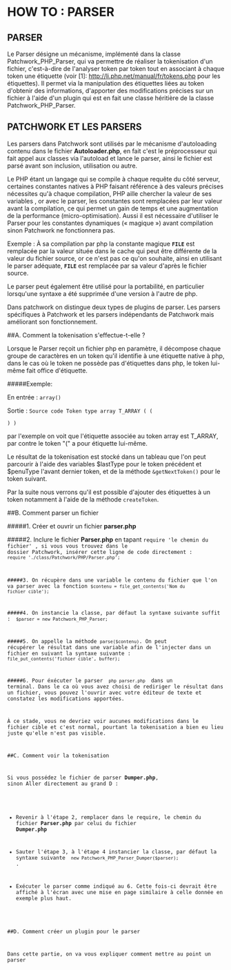 HOW TO : PARSER
===============


PARSER
------

Le Parser désigne un mécanisme, implémenté dans la classe Patchwork_PHP_Parser, qui va permettre de réaliser la tokenisation 
d'un fichier, c'est-à-dire de l'analyser token par token tout en associant à
chaque token une étiquette (voir [1]: http://li.php.net/manual/fr/tokens.php
				pour les étiquettes).
Il permet via la manipulation des étiquettes liées au token d'obtenir des
informations, d'apporter des modifications précises sur un fichier à l'aide
d'un plugin qui est en fait une classe héritière de la classe
Patchwork_PHP_Parser.

PATCHWORK ET LES PARSERS
------------------------

Les parsers dans Patchwork sont utilisés par le mécanisme d'autoloading contenu dans le fichier **Autoloader.php**, en fait c'est le préprocesseur qui fait
appel aux classes via l'autoload et lance le parser, ainsi le fichier est parsé avant son inclusion, utilisation ou autre. 

Le PHP étant un langage qui se compile à chaque requête du côté serveur,
   certaines constantes natives à PHP faisant référence à des valeurs précises
   nécessites qu'à chaque compilation, PHP aille
   chercher la valeur de ses variables , or  avec le parser, les constantes sont
   remplacées par leur valeur avant la compilation, ce qui permet un gain de temps et
   une augmentation de la performance (micro-optimisation). Aussi il est nécessaire d'utiliser le Parser pour les constantes dynamiques (« magique ») avant
   compilation sinon Patchwork ne fonctionnera pas. 

   Exemple : À sa compilation par php la constante magique <code>__FILE__</code>
   est remplacée par la valeur située dans le cache qui peut être différente de la
   valeur du fichier source, or ce n'est pas ce qu'on souhaite, ainsi en utilisant le parser adéquate, <code>__FILE__</code> est remplacée par sa valeur d'après le fichier source. 

   Le parser peut également être utilisé pour la portabilité, en particulier
   lorsqu'une syntaxe a été supprimée d'une version à l'autre de php. 

   Dans patchwork on distingue deux types de plugins de parser. Les parsers
   spécifiques à Patchwork et les parsers indépendants de Patchwork mais améliorant son fonctionnement.

##A. Comment la tokenisation s'effectue-t-elle ?

   Lorsque le Parser reçoit un fichier php en paramètre, il décompose chaque groupe
   de caractères en un token qu'il identifie à une étiquette native à php, dans le
   cas où le token ne possède pas d'étiquettes dans php, le token lui-même fait
   office d'étiquette.

#####Exemple:	

   En entrée : <code>array()</code>

   Sortie    : <code>Source code   Token type
   array			T_ARRAY
   (			    (	
					)			    )</code>

   par l'exemple on voit que l'étiquette associée au token array est T_ARRAY, par
   contre le token "(" a pour étiquette lui-même.

   Le résultat de la tokenisation est stocké dans un tableau que l'on peut
   parcourir à l'aide des variables $lastType pour le token précédent et $penuType
   l'avant dernier token, et de la méthode <code>&getNextToken()</code> pour le
   token suivant. 

   Par la suite nous verrons qu'il est possible d'ajouter des étiquettes à un token
   notamment à l'aide de la méthode <code>createToken</code>.

##B. Comment parser un fichier

#####1. Créer et ouvrir un fichier **parser.php**

#####2. Inclure le fichier **Parser.php** en tapant <code>require 'le chemin du 
   fichier' , si vous vous trouvez dans le dossier Patchwork, insérer cette ligne 
   de code directement : <code>require
   './class/Patchwork/PHP/Parser.php';</code>

#####3. On récupère dans une variable le contenu du fichier que l'on va parser
   avec la fonction <code>$contenu = file_get_contents('Nom du fichier
				   cible');</code>

#####4. On instancie la classe, par défaut la syntaxe suivante suffit :
   <code> $parser = new Patchwork_PHP_Parser; </code>

#####5. On appelle la méthode <code>parse($contenu)</code>. On peut
   récupérer le résultat dans une variable afin de l'injecter dans un fichier 
   en suivant la syntaxe suivante : <code> file_put_contents('fichier cible',
				   buffer); </code>

#####6. Pour éxécuter le parser <code> php parser.php </code> dans un
   terminal. Dans le ca où
   vous avez choisi de rediriger le résultat dans un fichier, vous pouvez
   l'ouvrir avec votre éditeur de texte et constatez les modifications
   apportées.

   À ce stade, vous ne devriez voir aucunes modifications dans le fichier cible et c'est normal,
   pourtant la tokenisation a bien eu lieu juste qu'elle n'est pas visible. 

##C. Comment voir la tokenisation

   Si vous possédez le fichier de parser **Dumper.php**, sinon Aller directement au
   grand D : 

   - Revenir à l'étape 2, remplacer dans le require, le chemin du fichier
   **Parser.php** par celui du fichier **Dumper.php**

   - Sauter l'étape 3, à l'étape 4 instancier la classe, par défaut la
   syntaxe suivante <code> new Patchwork_PHP_Parser_Dumper($parser); </code>.

   - Exécuter le parser comme indiqué au 6. Cette fois-ci devrait être affiché
   à l'écran avec une mise en page similaire à celle donnée en exemple plus
   haut.

##D. Comment créer un plugin pour le parser

Dans cette partie, on va vous expliquer comment mettre au point un parser 


